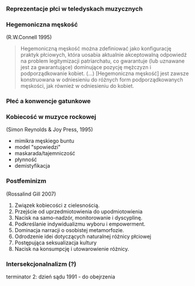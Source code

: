 
### Reprezentacje płci w teledyskach muzycznych



### Hegemoniczna męskość

(R.W.Connell 1995)
>Hegemoniczną męskość można zdefiniować jako konfigurację praktyk płciowych, która uosabia aktualnie akceptowalną odpowiedź na problem legitymizacji patriarchatu, co gwarantuje (lub uznawane jest za gwarantujące) dominujące pozycję mężczyzn i podporządkowanie kobiet. (...) [Hegemoniczna męskość] jest zawsze konstruowana w odniesieniu do różnych form podporządkowanych męskości, jak również w odniesieniu do kobiet.




### Płeć a konwencje gatunkowe

### Kobiecość w muzyce rockowej
(Simon Reynolds & Joy Press, 1995)
- mimikra męskiego buntu
- model "spowiedzi"
- maskarada/tajemniczość
- płynność
- demistyfikacja


### Postfeminizm
(Rossalind Gill 2007)
1. Związek kobiecości z cielesnością.
2. Przejście od uprzedmiotowienia do upodmiotowienia
3. Nacisk na samo-nadzór, monitorowanie i dyscyplinę.
4. Podkreślanie indywidualizmu wyboru i empowerment.
5. Dominacja narracji o osobistej metamorfozie.
6. Odrodzenie idei dotyczących naturalnej różnicy płciowej
7. Postępująca seksualizacja kultury
8. Nacisk na konsumpcję i utowarowienie różnicy.


### Intersekcjonalnalizm (?)


terminator 2: dzień sądu 1991 - do obejrzenia
